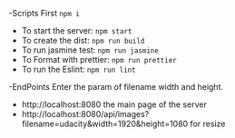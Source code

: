 

-Scripts
First `npm i`
- To start the server: `npm start`
- To create the dist: `npm run build`
- To run jasmine test: `npm run jasmine`
- To Format with prettier: `npm run prettier`
- To run the Eslint: `npm run lint`


-EndPoints
Enter the param of filename width and height.
- http://localhost:8080 the main page of the server
- http://localhost:8080/api/images?filename=udacity&width=1920&height=1080 for resize

